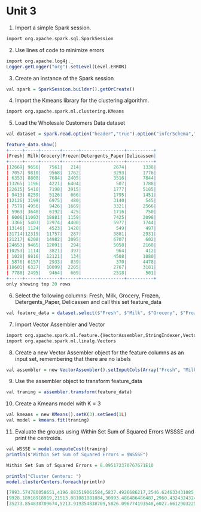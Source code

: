 # Unit 3
1. Import a simple Spark session.
```r
import org.apache.spark.sql.SparkSession
```

2. Use lines of code to minimize errors
```r
import org.apache.log4j._
Logger.getLogger("org").setLevel(Level.ERROR)
```

3. Create an instance of the Spark session
```r
val spark = SparkSession.builder().getOrCreate()
```

4. Import the Kmeans library for the clustering algorithm.
```r
import org.apache.spark.ml.clustering.KMeans
```

5. Load the Wholesale Customers Data dataset
```r
val dataset = spark.read.option("header","true").option("inferSchema","true").csv("Wholesale customers data.csv")

feature_data.show()
+-----+-----+-------+------+----------------+----------+
|Fresh| Milk|Grocery|Frozen|Detergents_Paper|Delicassen|
+-----+-----+-------+------+----------------+----------+
|12669| 9656|   7561|   214|            2674|      1338|
| 7057| 9810|   9568|  1762|            3293|      1776|
| 6353| 8808|   7684|  2405|            3516|      7844|
|13265| 1196|   4221|  6404|             507|      1788|
|22615| 5410|   7198|  3915|            1777|      5185|
| 9413| 8259|   5126|   666|            1795|      1451|
|12126| 3199|   6975|   480|            3140|       545|
| 7579| 4956|   9426|  1669|            3321|      2566|
| 5963| 3648|   6192|   425|            1716|       750|
| 6006|11093|  18881|  1159|            7425|      2098|
| 3366| 5403|  12974|  4400|            5977|      1744|
|13146| 1124|   4523|  1420|             549|       497|
|31714|12319|  11757|   287|            3881|      2931|
|21217| 6208|  14982|  3095|            6707|       602|
|24653| 9465|  12091|   294|            5058|      2168|
|10253| 1114|   3821|   397|             964|       412|
| 1020| 8816|  12121|   134|            4508|      1080|
| 5876| 6157|   2933|   839|             370|      4478|
|18601| 6327|  10099|  2205|            2767|      3181|
| 7780| 2495|   9464|   669|            2518|       501|
+-----+-----+-------+------+----------------+----------+
only showing top 20 rows
```

6. Select the following columns: Fresh, Milk, Grocery, Frozen, Detergents_Paper, Delicassen and call this set feature_data
```r
val feature_data = dataset.select($"Fresh", $"Milk", $"Grocery", $"Frozen", $"Detergents_Paper", $"Delicassen")
```

7. Import Vector Assembler and Vector
```r
import org.apache.spark.ml.feature.{VectorAssembler,StringIndexer,VectorIndexer,OneHotEncoder}
import org.apache.spark.ml.linalg.Vectors
```
8. Create a new Vector Assembler object for the feature columns as an input set, remembering that there are no labels
```r
val assembler = new VectorAssembler().setInputCols(Array("Fresh", "Milk", "Grocery", "Frozen", "Detergents_Paper", "Delicassen")).setOutputCol("features")
```
9. Use the assembler object to transform feature_data
```r
val traning = assembler.transform(feature_data)
```

10. Create a Kmeans model with K = 3
```r
val kmeans = new KMeans().setK(3).setSeed(1L)
val model = kmeans.fit(traning)
```

11. Evaluate the groups using Within Set Sum of Squared Errors WSSSE and print the centroids.
```r
val WSSSE = model.computeCost(traning)
println(s"Within Set Sum of Squared Errors = $WSSSE")

Within Set Sum of Squared Errors = 8.095172370767671E10

println("Cluster Centers: ")
model.clusterCenters.foreach(println)

[7993.574780058651,4196.803519061584,5837.4926686217,2546.624633431085,2016.2873900293255,1151.4193548387098]
[9928.18918918919,21513.081081081084,30993.486486486487,2960.4324324324325,13996.594594594595,3772.3243243243246]
[35273.854838709674,5213.919354838709,5826.096774193548,6027.6612903225805,1006.9193548387096,2237.6290322580644]
```